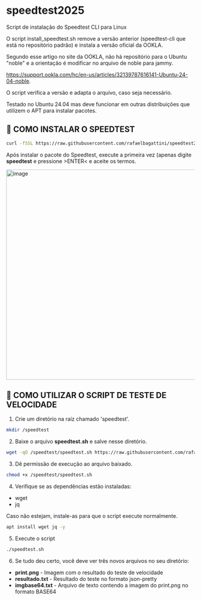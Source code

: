 # speedtest2025
Script de instalação do Speedtest CLI para Linux

O script install_speedtest.sh remove a versão anterior (speedtest-cli que está no repositório padrão) e instala a versão oficial da OOKLA.

Segundo esse artigo no site da OOKLA, não há repositório para o Ubuntu "noble" e a orientação é modificar no arquivo de noble para jammy.

https://support.ookla.com/hc/en-us/articles/32139787616141-Ubuntu-24-04-noble.

O script verifica a versão e adapta o arquivo, caso seja necessário.

Testado no Ubuntu 24.04 mas deve funcionar em outras distribuições que utilizem o APT para instalar pacotes.

<h2>🔵 COMO INSTALAR O SPEEDTEST</h2>

```bash
curl -fSSL https://raw.githubusercontent.com/rafaelbagattini/speedtest2025/refs/heads/main/install_speedtest.sh | bash
```
Após instalar o pacote do Speedtest, execute a primeira vez (apenas digite <b>speedtest</b> e pressione >ENTER< e aceite os termos.

<img width="718" height="561" alt="image" src="https://github.com/user-attachments/assets/fbd17514-4536-4e04-a87b-3973a74bb892" />


<h2>🔵 COMO UTILIZAR O SCRIPT DE TESTE DE VELOCIDADE</h2>

1. Crie um diretório na raíz chamado 'speedtest'.
```bash
mkdir /speedtest
```
2. Baixe o arquivo <b>speedtest.sh</b> e salve nesse diretório.
```bash
wget -qO /speedtest/speedtest.sh https://raw.githubusercontent.com/rafaelbagattini/speedtest2025/refs/heads/main/speedtest.sh
```
3. Dê permissão de execução ao arquivo baixado.
```bash
chmod +x /speedtest/speedtest.sh
```
4. Verifique se as dependências estão instaladas:
* wget
* jq

Caso não estejam, instale-as para que o script execute normalmente.
```bash
apt install wget jq -y
```
5. Execute o script
```bash
./speedtest.sh
```
6. Se tudo deu certo, você deve ver três novos arquivos no seu diretório:
* <b>print.png</b> - Imagem com o resultado do teste de velocidade
* <b>resultado.txt</b> - Resultado do teste no formato json-pretty
* <b>imgbase64.txt</b> - Arquivo de texto contendo a imagem do print.png no formato BASE64
